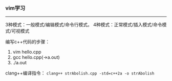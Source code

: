 <!--
 * @Author: chamip
 * @Date: 2021-08-31 10:19:51
 * @LastEditTime: 2021-10-20 00:00:14
 * @LastEditors: chamip
 * @Description: vim的学习笔记
 * @FilePath: /OutputDoc/vim学习.md
 * 可以输入预定的版权声明、个性签名、空行等
-->
### vim学习

---

3种模式：一般模式/编辑模式/命令行模式。
4种模式：正常模式/插入模式/命令模式/可视模式

编写c++代码的步骤：

1. vim hello.cpp
2. gcc hello.cpp(->a.out)
3. ./a.out

clang++编译指令：
`clang++ strAbolish.cpp -std=c++2a -o strAbolish`
